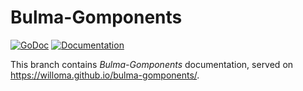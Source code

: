 # Bulma-Gomponents

[![GoDoc](https://pkg.go.dev/badge/github.com/willoma/bulma-gomponents)](https://pkg.go.dev/github.com/willoma/bulma-gomponents)
[![Documentation](https://img.shields.io/badge/online-documentation-blue)](https://willoma.github.io/bulma-gomponents/)

This branch contains _Bulma-Gomponents_ documentation, served on
<https://willoma.github.io/bulma-gomponents/>.
